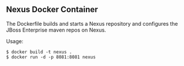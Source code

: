 ## Nexus Docker Container

The Dockerfile builds and starts a Nexus repository and configures the JBoss Enterprise maven repos on Nexus.

Usage:
```
$ docker build -t nexus .
$ docker run -d -p 8081:8081 nexus
```